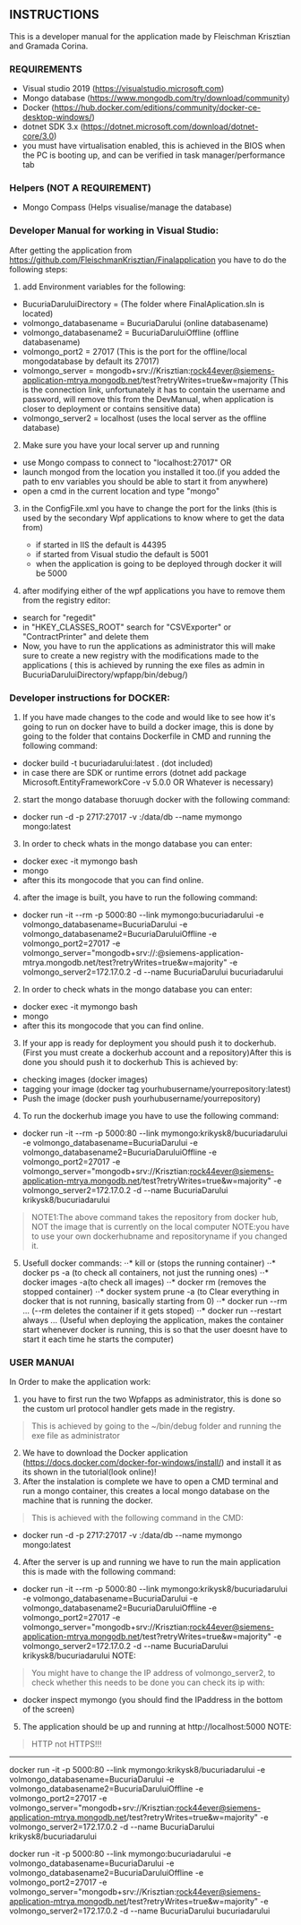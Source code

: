 ## INSTRUCTIONS

This is a developer manual for the application made by Fleischman Krisztian and Gramada Corina.

### REQUIREMENTS
- Visual studio 2019 (https://visualstudio.microsoft.com)
- Mongo database (https://www.mongodb.com/try/download/community)
- Docker (https://hub.docker.com/editions/community/docker-ce-desktop-windows/)
- dotnet SDK 3.x  (https://dotnet.microsoft.com/download/dotnet-core/3.0)
- you must have virtualisation enabled, this is achieved in the BIOS when the PC is booting up, and can be verified in task manager/performance tab


### Helpers (NOT A REQUIREMENT)
 - Mongo Compass (Helps visualise/manage the database)

### Developer Manual for working in Visual Studio:
After getting the application from https://github.com/FleischmanKrisztian/Finalapplication you have to do the following steps:
1. add Environment variables for the following:
- BucuriaDaruluiDirectory  =  (The folder where FinalAplication.sln is located)
- volmongo_databasename  =  BucuriaDarului  (online databasename)
- volmongo_databasename2  = BucuriaDaruluiOffline   (offline databasename)
- volmongo_port2 = 27017 (This is the port for the offline/local mongodatabase by default its 27017)
- volmongo_server  =  mongodb+srv://Krisztian:rock44ever@siemens-application-mtrya.mongodb.net/test?retryWrites=true&w=majority   (This is the connection link, unfortunately it has to contain the username and password, will remove this from the DevManual, when application is closer to deployment or contains sensitive data)
- volmongo_server2  =  localhost (uses the local server as the offline database)

2. Make sure you have your local server up and running
- use Mongo compass to connect to "localhost:27017"
OR
- launch mongod from the location you installed it too.(if you added the path to env variables you should be able to start it from anywhere)
- open a cmd in the current location and type "mongo"


3. in the ConfigFile.xml you have to change the port for the links (this is used by the secondary Wpf applications to know where to get the data from)
    - if started in IIS the default is 44395
    - if started from Visual studio the default is 5001
    - when the application is going to be deployed through docker it will be 5000

4. after modifying either of the wpf applications you have to remove them from the registry editor:
- search for "regedit"
- in "HKEY_CLASSES_ROOT" search for "CSVExporter" or "ContractPrinter" and delete them
- Now, you have to run the applications as administrator this will make sure to create a new registry with the modifications made to the applications ( this is achieved by running the exe files as admin in BucuriaDaruluiDirectory/wpfapp/bin/debug/)

### Developer instructions for DOCKER:


1. If you have made changes to the code and would like to see how it's going to run on docker have to build a docker image, this is done by going to the folder that contains Dockerfile in CMD and running the following command:
- docker build -t bucuriadarului:latest .  (dot included)
- in case there are SDK or runtime errors (dotnet add package Microsoft.EntityFrameworkCore -v 5.0.0    OR Whatever is necessary)
2. start the mongo database thoruugh docker with the following command:
- docker run -d -p 2717:27017 -v :/data/db --name mymongo mongo:latest
3. In order to check whats in the mongo database you can enter:
- docker exec -it mymongo bash
- mongo
- after this its mongocode that you can find online.

4. after the image is built, you have to run the following command:
- docker run -it --rm -p 5000:80 --link mymongo:bucuriadarului -e volmongo_databasename=BucuriaDarului -e volmongo_databasename2=BucuriaDaruluiOffline -e volmongo_port2=27017 -e volmongo_server="mongodb+srv://<username>:<password>@siemens-application-mtrya.mongodb.net/test?retryWrites=true&w=majority" -e volmongo_server2=172.17.0.2 -d --name BucuriaDarului bucuriadarului
2. In order to check whats in the mongo database you can enter:
- docker exec -it mymongo bash
- mongo
- after this its mongocode that you can find online.
3. If your app is ready for deployment you should push it to dockerhub.(First you must create a dockerhub account and a repository)After this is done you should push it to dockerhub This is achieved by:
- checking images (docker images)
- tagging your image (docker tag <IDOFIMAGE> yourhubusername/yourrepository:latest) 
- Push the image (docker push yourhubusername/yourrepository)
4. To run the dockerhub image you have to use the following command:
- docker run -it --rm -p 5000:80 --link mymongo:krikysk8/bucuriadarului -e volmongo_databasename=BucuriaDarului -e volmongo_databasename2=BucuriaDaruluiOffline -e volmongo_port2=27017 -e volmongo_server="mongodb+srv://Krisztian:rock44ever@siemens-application-mtrya.mongodb.net/test?retryWrites=true&w=majority" -e volmongo_server2=172.17.0.2 -d --name BucuriaDarului krikysk8/bucuriadarului
>  NOTE1:The above command takes the repository from docker hub, NOT the image that is currently on the local computer
>  NOTE:you have to use your own dockerhubname and repositoryname if you changed it.
5. Usefull docker commands:
⋅⋅* kill <id> or <name> (stops the running container)
⋅⋅* docker ps -a (to check all containers, not just the running ones)
⋅⋅* docker images -a(to check all images)
⋅⋅* docker rm <id> (removes the stopped container)
⋅⋅* docker system prune -a (to Clear everything in docker that is not running, basically starting from 0)
⋅⋅* docker run --rm ... (--rm deletes the container if it gets stoped)
⋅⋅* docker run --restart always ... (Useful when deploying the application, makes the container start whenever docker is running, this is so that the user doesnt have to start it each time he starts the computer) 


### USER MANUAl
In Order to make the application work:
1. you have to first run the two Wpfapps as administrator, this is done so the custom url protocol handler gets made in the registry.
>This is achieved by going to the ~/bin/debug folder and running the exe file as administrator
2. We have to download the Docker application (https://docs.docker.com/docker-for-windows/install/) and install it as its shown in the tutorial(look online)!
3. After the instalation is complete we have to open a CMD terminal and run a mongo container, this creates a local mongo database on the machine that is running the docker. 
>This is achieved with the following command in the CMD:
- docker run -d -p 2717:27017 -v :/data/db --name mymongo mongo:latest
4. After the server is up and running we have to run the main application this is made with the following command:
- docker run -it --rm -p 5000:80 --link mymongo:krikysk8/bucuriadarului -e volmongo_databasename=BucuriaDarului -e volmongo_databasename2=BucuriaDaruluiOffline -e volmongo_port2=27017 -e volmongo_server="mongodb+srv://Krisztian:rock44ever@siemens-application-mtrya.mongodb.net/test?retryWrites=true&w=majority" -e volmongo_server2=172.17.0.2 -d --name BucuriaDarului krikysk8/bucuriadarului
NOTE:
>You might have to change the IP address of volmongo_server2, to check whether this needs to be done you can check its ip with:
- docker inspect mymongo  (you should find the IPaddress in the bottom of the screen)
5. The application should be up and running at http://localhost:5000
NOTE:
> HTTP not HTTPS!!!

***
docker run -it -p 5000:80 --link mymongo:krikysk8/bucuriadarului -e volmongo_databasename=BucuriaDarului -e volmongo_databasename2=BucuriaDaruluiOffline -e volmongo_port2=27017 -e volmongo_server="mongodb+srv://Krisztian:rock44ever@siemens-application-mtrya.mongodb.net/test?retryWrites=true&w=majority" -e volmongo_server2=172.17.0.2 -d --name BucuriaDarului krikysk8/bucuriadarului

docker run -it -p 5000:80 --link mymongo:bucuriadarului -e volmongo_databasename=BucuriaDarului -e volmongo_databasename2=BucuriaDaruluiOffline -e volmongo_port2=27017 -e volmongo_server="mongodb+srv://Krisztian:rock44ever@siemens-application-mtrya.mongodb.net/test?retryWrites=true&w=majority" -e volmongo_server2=172.17.0.2 -d --name BucuriaDarului bucuriadarului

